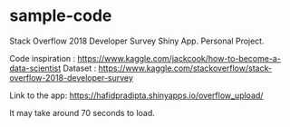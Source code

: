 # sample-code

Stack Overflow 2018 Developer Survey Shiny App. Personal Project. 

Code inspiration : https://www.kaggle.com/jackcook/how-to-become-a-data-scientist
Dataset : https://www.kaggle.com/stackoverflow/stack-overflow-2018-developer-survey

Link to the app: 
https://hafidpradipta.shinyapps.io/overflow_upload/

It may take around 70 seconds to load. 
